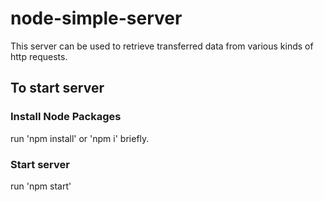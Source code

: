 # node-simple-server

This server can be used to retrieve transferred data from various kinds of http requests.

## To start server

### Install Node Packages

run 'npm install' or 'npm i' briefly.

### Start server

run 'npm start'
